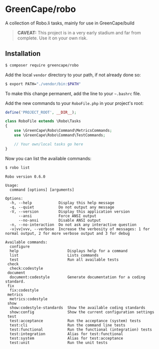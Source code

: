 # GreenCape/robo

A collection of Robo.li tasks, mainly for use in GreenCape/build

> **CAVEAT:** This project is in a very early stadium and far from complete.
> Use it on your own risk.

## Installation

```sh
$ composer require greencape/robo
```

Add the local `vendor` directory to your path, if not already done so:

```sh
$ export PATH="./vendor/bin:$PATH"
```

To make this change permanent, add the line to your `~.bashrc` file.

Add the new commands to your `RoboFile.php` in your project's root:

```php
define('PROJECT_ROOT', __DIR__);

class RoboFile extends \Robo\Tasks
{
    use \GreenCape\Robo\Command\MetricsCommands;
    use \GreenCape\Robo\Command\TestCommands;

    // Your own/local tasks go here
}
```

Now you can list the available commands:

```sh
$ robo list
```
```
Robo version 0.6.0

Usage:
  command [options] [arguments]

Options:
  -h, --help            Display this help message
  -q, --quiet           Do not output any message
  -V, --version         Display this application version
      --ansi            Force ANSI output
      --no-ansi         Disable ANSI output
  -n, --no-interaction  Do not ask any interactive question
  -v|vv|vvv, --verbose  Increase the verbosity of messages: 1 for normal output, 2 for more verbose output and 3 for debug

Available commands:
  configure                 
  help                      Displays help for a command
  list                      Lists commands
  test                      Run all available tests
 check
  check:codestyle           
 document
  document:codestyle        Generate documentation for a coding standard.
 fix
  fix:codestyle             
 metrics
  metrics:codestyle         
 show
  show:codestyle-standards  Show the available coding standards
  show:config               Show the current configuration settings
 test
  test:acceptance           Run the acceptance (system) tests
  test:cli                  Run the command line tests
  test:functional           Run the functional (integration) tests
  test:integration          Alias for test:functional
  test:system               Alias for test:acceptance
  test:unit                 Run the unit tests
```
